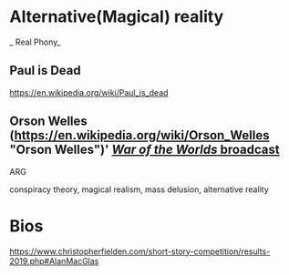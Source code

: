 # Alternative(Magical) reality 
_ Real Phony_

## Paul is Dead 
https://en.wikipedia.org/wiki/Paul_is_dead

 ## Orson Welles (https://en.wikipedia.org/wiki/Orson_Welles "Orson Welles")' [_War of the Worlds_ broadcast](https://en.wikipedia.org/wiki/The_War_of_the_Worlds_(radio_drama))

ARG 

conspiracy theory, magical realism, mass delusion, alternative reality 
# Bios 
https://www.christopherfielden.com/short-story-competition/results-2019.php#AlanMacGlas
